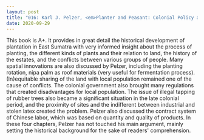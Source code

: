 ```yaml
---
layout: post
title: "016: Karl J. Pelzer, <em>Planter and Peasant: Colonial Policy and the Agrarian Struggle in East Sumatra, 1863-1947</em> (1978), Chapter 1-4"
date: 2020-09-29
---
```

This book is A+. It provides in great detail the historical development of plantation in East Sumatra with very informed insight about the process of planting, the different kinds of plants and their relation to land, the history of the estates, and the conflicts between various groups of people. Many spatial innovations are also discussed by Pelzer, including the planting rotation, nipa palm as roof materials (very useful for fermentation process). (In)equitable sharing of the land with local population remained one of the cause of conflicts. The colonial government also brought many regulations that created disadvantages for local population. The issue of illegal tapping of rubber trees also became a significant situation in the late colonial period, and the proximity of sites and the indifferent between industrial and stolen latex created the problem. Pelzer also discussed the contract system of Chinese labor, which was based on quantity and quality of products. In these four chapters, Pelzer has not touched his main argument, mainly setting the historical background for the sake of readers' comprehension.
